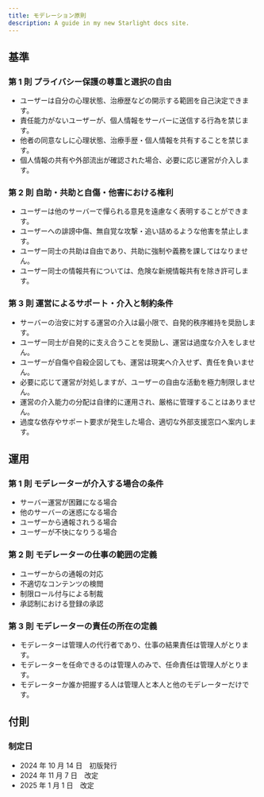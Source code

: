 ```yaml
---
title: モデレーション原則
description: A guide in my new Starlight docs site.
---
```


## 基準

### 第 1 則 プライバシー保護の尊重と選択の自由

- ユーザーは自分の心理状態、治療歴などの開示する範囲を自己決定できます。
- 責任能力がないユーザーが、個人情報をサーバーに送信する行為を禁じます。
- 他者の同意なしに心理状態、治療手歴・個人情報を共有することを禁じます。
- 個人情報の共有や外部流出が確認された場合、必要に応じ運営が介入します。

### 第 2 則 自助・共助と自傷・他害における権利

- ユーザーは他のサーバーで憚られる意見を遠慮なく表明することができます。
- ユーザーへの誹謗中傷、無自覚な攻撃・追い詰めるような他害を禁止します。
- ユーザー同士の共助は自由であり、共助に強制や義務を課してはなりません。
- ユーザー同士の情報共有については、危険な新規情報共有を除き許可します。

### 第 3 則 運営によるサポート・介入と制約条件

- サーバーの治安に対する運営の介入は最小限で、自発的秩序維持を奨励します。
- ユーザー同士が自発的に支え合うことを奨励し、運営は過度な介入をしません。
- ユーザーが自傷や自殺企図しても、運営は現実へ介入せず、責任を負いません。
- 必要に応じて運営が対処しますが、ユーザーの自由な活動を極力制限しません。
- 運営の介入能力の分配は自律的に運用され、厳格に管理することはありません。
- 過度な依存やサポート要求が発生した場合、適切な外部支援窓口へ案内します。

## 運用

### 第 1 則 モデレーターが介入する場合の条件

- サーバー運営が困難になる場合
- 他のサーバーの迷惑になる場合
- ユーザーから通報されうる場合
- ユーザーが不快になりうる場合

### 第 2 則 モデレーターの仕事の範囲の定義

- ユーザーからの通報の対応
- 不適切なコンテンツの検閲
- 制限ロール付与による制裁
- 承認制における登録の承認

### 第 3 則 モデレーターの責任の所在の定義

- モデレーターは管理人の代行者であり、仕事の結果責任は管理人がとります。
- モデレーターを任命できるのは管理人のみで、任命責任は管理人がとります。
- モデレーターか誰か把握する人は管理人と本人と他のモデレーターだけです。

## 付則

### 制定日

- 2024 年 10 月 14 日　初版発行
- 2024 年 11 月 7 日　改定
- 2025 年 1 月 1 日　改定